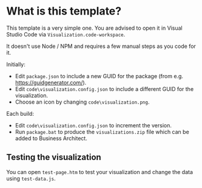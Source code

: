 # What is this template?

This template is a very simple one. You are advised to open it in Visual Studio Code via ```Visualization.code-workspace```.

It doesn't use Node / NPM and requires a few manual steps as you code for it.

Initially:
- Edit ```package.json``` to include a new GUID for the package (from e.g. https://guidgenerator.com/).
- Edit ```code\visualization.config.json``` to include a different GUID for the visualization.
- Choose an icon by changing ```code\visualization.png```.

Each build:
- Edit ```code\visualization.config.json``` to increment the version.
- Run ```package.bat``` to produce the ```visualizations.zip``` file which can be added to Business Architect.

## Testing the visualization

You can open ```test-page.htm``` to test your visualization and change the data using ```test-data.js```.
